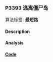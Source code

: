 
### P3393 逃离僵尸岛

算法标签: **最短路**

#### Description


#### Analysis


#### [Code](../../cpp/33/p3393.cpp)


